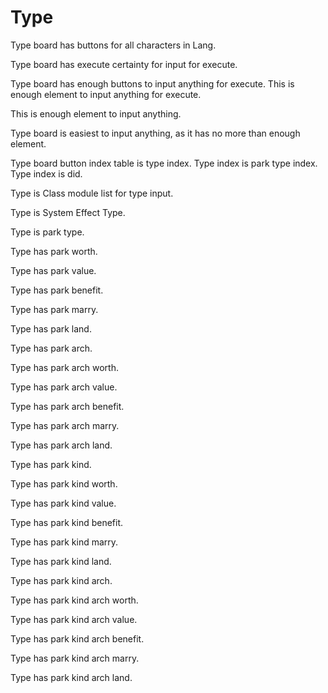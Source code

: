 # Type

Type board has buttons for all characters in Lang.

Type board has execute certainty for input for execute.

Type board has enough buttons to input anything for execute.
This is enough element to input anything for execute.

This is enough element to input anything.

Type board is easiest to input anything, as it has no more than enough element.

Type board button index table is type index.
Type index is park type index.
Type index is did.

Type is Class module list for type input.

Type is System Effect Type.

Type is park type.

Type has park worth.

Type has park value.

Type has park benefit.

Type has park marry.

Type has park land.

Type has park arch.

Type has park arch worth.

Type has park arch value.

Type has park arch benefit.

Type has park arch marry.

Type has park arch land.

Type has park kind.

Type has park kind worth.

Type has park kind value.

Type has park kind benefit.

Type has park kind marry.

Type has park kind land.

Type has park kind arch.

Type has park kind arch worth.

Type has park kind arch value.

Type has park kind arch benefit.

Type has park kind arch marry.

Type has park kind arch land.